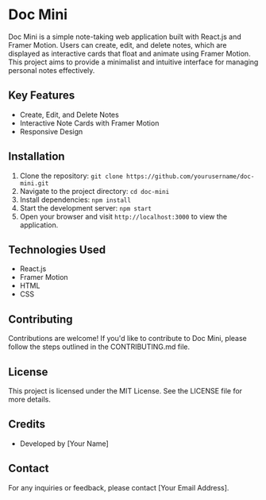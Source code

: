 # Doc Mini

Doc Mini is a simple note-taking web application built with React.js and Framer Motion. Users can create, edit, and delete notes, which are displayed as interactive cards that float and animate using Framer Motion. This project aims to provide a minimalist and intuitive interface for managing personal notes effectively.

## Key Features
- Create, Edit, and Delete Notes
- Interactive Note Cards with Framer Motion
- Responsive Design

## Installation
1. Clone the repository: `git clone https://github.com/yourusername/doc-mini.git`
2. Navigate to the project directory: `cd doc-mini`
3. Install dependencies: `npm install`
4. Start the development server: `npm start`
5. Open your browser and visit `http://localhost:3000` to view the application.

## Technologies Used
- React.js
- Framer Motion
- HTML
- CSS

## Contributing
Contributions are welcome! If you'd like to contribute to Doc Mini, please follow the steps outlined in the CONTRIBUTING.md file.

## License
This project is licensed under the MIT License. See the LICENSE file for more details.

## Credits
- Developed by [Your Name]

## Contact
For any inquiries or feedback, please contact [Your Email Address].
